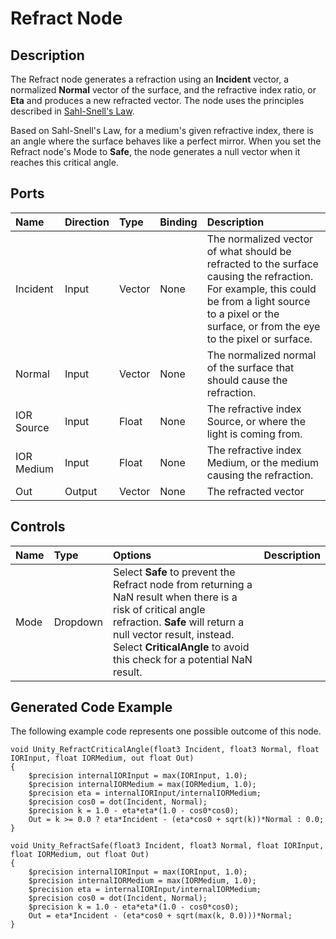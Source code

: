 # Refract Node

## Description

The Refract node generates a refraction using an **Incident** vector, a normalized **Normal** vector of the surface, and the refractive index ratio, or **Eta** and produces a new refracted vector. The node uses the principles described in [Sahl-Snell's Law](https://en.wikipedia.org/wiki/Snell%27s_law).

Based on Sahl-Snell's Law, for a medium's given refractive index, there is an angle where the surface behaves like a perfect mirror. When you set the Refract node's Mode to **Safe**, the node generates a null vector when it reaches this critical angle.

## Ports

| Name        | Direction           | Type  | Binding | Description |
|:------------ |:-------------|:-----|:---|:---|
| Incident      | Input | Vector | None | The normalized vector of what should be refracted to the surface causing the refraction. For example, this could be from a light source to a pixel or the surface, or from the eye to the pixel or surface. |
| Normal      | Input | Vector | None | The normalized normal of the surface that should cause the refraction. |
| IOR Source     | Input | Float    | None | The refractive index Source, or where the light is coming from. |
| IOR Medium     | Input | Float    | None | The refractive index Medium, or the medium causing the refraction. |
| Out | Output      |  Vector | None | The refracted vector |

## Controls

| Name        | Type           | Options  | Description |
|:------------ |:-------------|:-----|:---|
| Mode      | Dropdown | Select **Safe** to prevent the Refract node from returning a NaN result when there is a risk of critical angle refraction. **Safe** will return a null vector result, instead. Select **CriticalAngle** to avoid this check for a potential NaN result. |

## Generated Code Example

The following example code represents one possible outcome of this node.

```
void Unity_RefractCriticalAngle(float3 Incident, float3 Normal, float IORInput, float IORMedium, out float Out)
{
    $precision internalIORInput = max(IORInput, 1.0);
    $precision internalIORMedium = max(IORMedium, 1.0);
    $precision eta = internalIORInput/internalIORMedium;
    $precision cos0 = dot(Incident, Normal);
    $precision k = 1.0 - eta*eta*(1.0 - cos0*cos0);
    Out = k >= 0.0 ? eta*Incident - (eta*cos0 + sqrt(k))*Normal : 0.0;
}

void Unity_RefractSafe(float3 Incident, float3 Normal, float IORInput, float IORMedium, out float Out)
{
    $precision internalIORInput = max(IORInput, 1.0);
    $precision internalIORMedium = max(IORMedium, 1.0);
    $precision eta = internalIORInput/internalIORMedium;
    $precision cos0 = dot(Incident, Normal);
    $precision k = 1.0 - eta*eta*(1.0 - cos0*cos0);
    Out = eta*Incident - (eta*cos0 + sqrt(max(k, 0.0)))*Normal;
}
```
